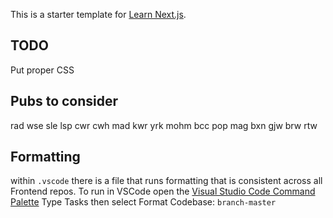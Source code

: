 This is a starter template for [Learn Next.js](https://nextjs.org/learn).

## TODO

Put proper CSS

## Pubs to consider

rad
wse
sle
lsp
cwr
cwh
mad
kwr
yrk
mohm
bcc
pop
mag
bxn
gjw
brw
rtw

## Formatting

within `.vscode` there is a file that runs formatting that is consistent across all Frontend repos. To run in VSCode open the [Visual Studio Code Command Palette](https://docs.github.com/en/codespaces/reference/using-the-vs-code-command-palette-in-codespaces#accessing-the-vs-code-command-palette) Type Tasks then select Format Codebase: `branch-master`
